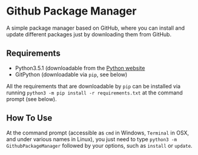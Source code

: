 Github Package Manager
======================

A simple package manager based on GitHub, where you can install and update
different packages just by downloading them from GitHub.

Requirements
------------

* Python3.5.1 (downloadable from the [Python website](https://python.org)
* GitPython (downloadable via `pip`, see below)

All the requirements that are downloadable by `pip` can be installed via
running `python3 -m pip install -r requirements.txt` at the command prompt (see
below).

How To Use
----------

At the command prompt (accessible as `cmd` in Windows, `Terminal` in OSX, and
under various names in Linux), you just need to type `python3 -m
GithubPackageManager` followed by your options, such as `install` or `update`.

